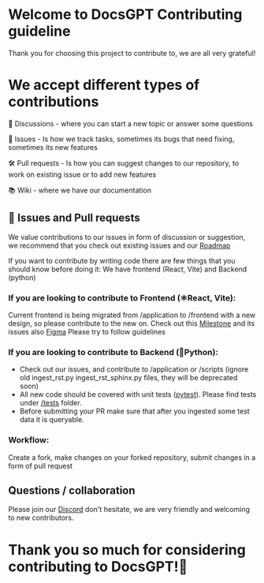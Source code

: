# Welcome to DocsGPT Contributing guideline

Thank you for choosing this project to contribute to, we are all very grateful!

# We accept different types of contributions

📣 Discussions - where you can start a new topic or answer some questions

🐞 Issues - Is how we track tasks, sometimes its bugs that need fixing, sometimes its new features

🛠️ Pull requests - Is how you can suggest changes to our repository, to work on existing issue or to add new features

📚 Wiki - where we have our documentation


## 🐞 Issues and Pull requests

We value contributions to our issues in form of discussion or suggestion, we recommend that you check out existing issues and our [Roadmap](https://github.com/orgs/arc53/projects/2)

If you want to contribute by writing code there are few things that you should know before doing it:
We have frontend (React, Vite) and Backend (python)

### If you are looking to contribute to Frontend (⚛️React, Vite):
Current frontend is being migrated from /application to /frontend with a new design, so please contribute to the new on. Check out this [Milestone](https://github.com/arc53/DocsGPT/milestone/1) and its issues also [Figma](https://www.figma.com/file/OXLtrl1EAy885to6S69554/DocsGPT?node-id=0%3A1&t=hjWVuxRg9yi5YkJ9-1)
Please try to follow guidelines


### If you are looking to contribute to Backend (🐍Python):
* Check out our issues, and contribute to /application or /scripts (ignore old  ingest_rst.py ingest_rst_sphinx.py files, they will be deprecated soon)
* All new code should be covered with unit tests ([pytest](https://github.com/pytest-dev/pytest)). Please find tests under [/tests](https://github.com/arc53/DocsGPT/tree/main/tests) folder.
* Before submitting your PR make sure that after you ingested some test data it is queryable.

### Workflow:
Create a fork, make changes on your forked repository, submit changes in a form of pull request

## Questions / collaboration
Please join our [Discord](https://discord.gg/n5BX8dh8rU) don't hesitate, we are very friendly and welcoming to new contributors.

# Thank you so much for considering contributing to DocsGPT!🙏
